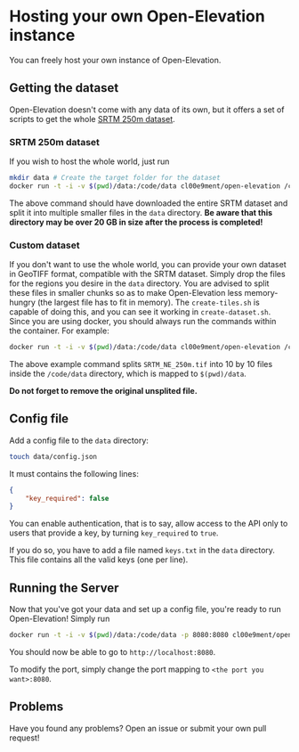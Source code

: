 # Hosting your own Open-Elevation instance

You can freely host your own instance of Open-Elevation.

## Getting the dataset

Open-Elevation doesn't come with any data of its own, but it offers a set of scripts to get the whole [SRTM 250m dataset](http://srtm.csi.cgiar.org/wp-content/uploads/files/250m/tiles250m.jpg).

### SRTM 250m dataset

If you wish to host the whole world, just run

```bash
mkdir data # Create the target folder for the dataset
docker run -t -i -v $(pwd)/data:/code/data cl00e9ment/open-elevation /code/create-dataset.sh
```

The above command should have downloaded the entire SRTM dataset and split it into multiple smaller files in the `data` directory. **Be aware that this directory may be over 20 GB in size after the process is completed!**

### Custom dataset

If you don't want to use the whole world, you can provide your own dataset in GeoTIFF format, compatible with the SRTM dataset. Simply drop the files for the regions you desire in the `data` directory. You are advised to split these files in smaller chunks so as to make Open-Elevation less memory-hungry (the largest file has to fit in memory). The `create-tiles.sh` is capable of doing this, and you can see it working in `create-dataset.sh`. Since you are using docker, you should always run the commands within the container. For example:

```bash
docker run -t -i -v $(pwd)/data:/code/data cl00e9ment/open-elevation /code/create-tiles.sh  /code/data/SRTM_NE_250m.tif 10 10
```

The above example command splits `SRTM_NE_250m.tif` into 10 by 10 files inside the `/code/data` directory, which is mapped to `$(pwd)/data`.

**Do not forget to remove the original unsplited file.**

## Config file

Add a config file to the `data` directory:

```bash
touch data/config.json
```

It must contains the following lines:

```json
{
    "key_required": false
}
```

You can enable authentication, that is to say, allow access to the API only to users that provide a key, by turning `key_required` to `true`.

If you do so, you have to add a file named `keys.txt` in the `data` directory. This file contains all the valid keys (one per line).

## Running the Server

Now that you've got your data and set up a config file, you're ready to run Open-Elevation! Simply run

```bash
docker run -t -i -v $(pwd)/data:/code/data -p 8080:8080 cl00e9ment/open-elevation
```

You should now be able to go to `http://localhost:8080`.

To modify the port, simply change the port mapping to `<the port you want>:8080`.

## Problems

Have you found any problems? Open an issue or submit your own pull request!
